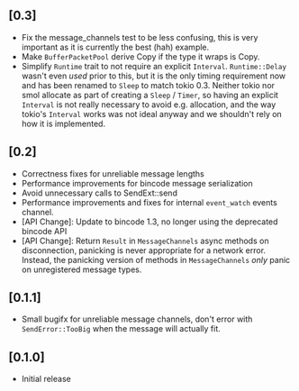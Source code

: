 ## [0.3]
- Fix the message_channels test to be less confusing, this is very important as
  it is currently the best (hah) example.
- Make `BufferPacketPool` derive Copy if the type it wraps is Copy.
- Simplify `Runtime` trait to not require an explicit `Interval`.
  `Runtime::Delay` wasn't even *used* prior to this, but it is the only timing
  requirement now and has been renamed to `Sleep` to match tokio 0.3.  Neither
  tokio nor smol allocate as part of creating a `Sleep` / `Timer`, so having an
  explicit `Interval` is not really necessary to avoid e.g. allocation, and the
  way tokio's `Interval` works was not ideal anyway and we shouldn't rely on how
  it is implemented.

## [0.2]
- Correctness fixes for unreliable message lengths
- Performance improvements for bincode message serialization
- Avoid unnecessary calls to SendExt::send
- Performance improvements and fixes for internal `event_watch` events channel.
- [API Change]: Update to bincode 1.3, no longer using the deprecated bincode API
- [API Change]: Return `Result` in `MessageChannels` async methods on
  disconnection, panicking is never appropriate for a network error.  Instead,
  the panicking version of methods in `MessageChannels` *only* panic on
  unregistered message types.

## [0.1.1]
- Small bugifx for unreliable message channels, don't error with
  `SendError::TooBig` when the message will actually fit.

## [0.1.0]
- Initial release
